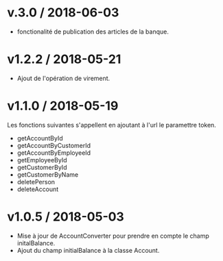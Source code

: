 
v.3.0 / 2018-06-03
==================
  * fonctionalité de publication des articles de la banque.


v1.2.2 / 2018-05-21
==================

  * Ajout de l'opération de virement.

v1.1.0 / 2018-05-19
==================

Les fonctions suivantes s'appellent en ajoutant à l'url le paramettre token.
  * getAccountById
  * getAccountByCustomerId
  * getAccountByEmployeeId
  * getEmployeeById
  * getCustomerById
  * getCustomerByName
  * deletePerson
  * deleteAccount

v1.0.5 / 2018-05-03
==================

  * Mise à jour de AccountConverter pour prendre en compte le champ initalBalance.
  * Ajout du champ initialBalance à la classe Account.
